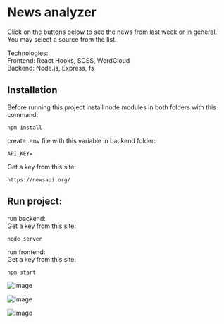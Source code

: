 # News analyzer

Click on the buttons below to see the news from last week or in general.
You may select a source from the list.

Technologies:\
Frontend: React Hooks, SCSS, WordCloud\
Backend: Node.js, Express, fs

## Installation

Before running this project install node modules in both folders with this command:

```
npm install
```

create .env file with this variable in backend folder:

```
API_KEY=
```

Get a key from this site:
```
https://newsapi.org/
```

## Run project:
run backend:\
Get a key from this site:
```
node server
```
run frontend:\
Get a key from this site:
```
npm start
```


![Image](https://res.cloudinary.com/dtwqtpteb/image/upload/v1604749426/apk3xomaydmjq1wl0c0e.png
)

![Image](https://res.cloudinary.com/dtwqtpteb/image/upload/v1604749495/ukdltcxckfmvndm6k7kn.png
)

![Image](https://res.cloudinary.com/dtwqtpteb/image/upload/v1604749558/kvja2hgymkc01zvmfhn2.png
)


